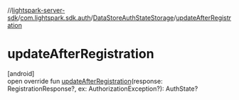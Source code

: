 //[lightspark-server-sdk](../../../index.md)/[com.lightspark.sdk.auth](../index.md)/[DataStoreAuthStateStorage](index.md)/[updateAfterRegistration](update-after-registration.md)

# updateAfterRegistration

[android]\
open override fun [updateAfterRegistration](update-after-registration.md)(response: RegistrationResponse?, ex: AuthorizationException?): AuthState?
